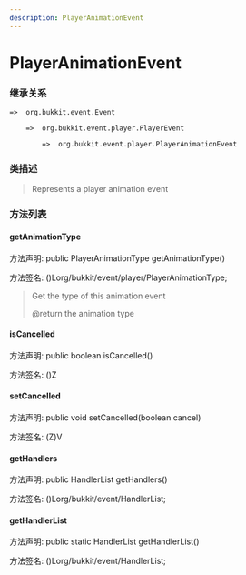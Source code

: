 ```yaml
---
description: PlayerAnimationEvent
---
```


# PlayerAnimationEvent

### 继承关系

    =>  org.bukkit.event.Event

        =>  org.bukkit.event.player.PlayerEvent

            =>  org.bukkit.event.player.PlayerAnimationEvent

### 类描述

> Represents a player animation event

### 方法列表

#### getAnimationType

方法声明: public PlayerAnimationType getAnimationType()

方法签名: ()Lorg/bukkit/event/player/PlayerAnimationType;

> Get the type of this animation event
>
> @return the animation type

#### isCancelled

方法声明: public boolean isCancelled()

方法签名: ()Z

#### setCancelled

方法声明: public void setCancelled(boolean cancel)

方法签名: (Z)V

#### getHandlers

方法声明: public HandlerList getHandlers()

方法签名: ()Lorg/bukkit/event/HandlerList;

#### getHandlerList

方法声明: public static HandlerList getHandlerList()

方法签名: ()Lorg/bukkit/event/HandlerList;
